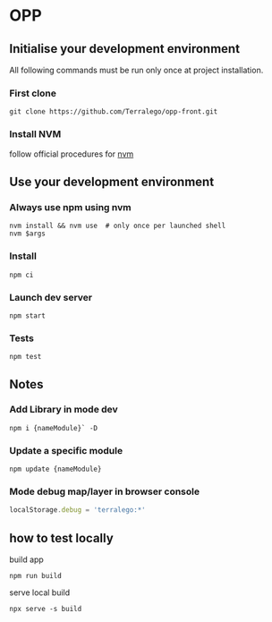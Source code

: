 # OPP

## Initialise your development environment

All following commands must be run only once at project installation.

### First clone

```shell
git clone https://github.com/Terralego/opp-front.git
```

### Install NVM

follow official procedures for
[nvm](https://github.com/creationix/nvm#install-script)

## Use your development environment

### Always use npm using nvm

```shell
nvm install && nvm use  # only once per launched shell
nvm $args
```

### Install

```shell
npm ci
```

### Launch dev server

```shell
npm start
```

### Tests

```shell
npm test
```

## Notes

### Add Library in mode dev

```shell
npm i {nameModule}` -D
```

### Update a specific module

```shell
npm update {nameModule}
```

### Mode debug map/layer in browser console

```js
localStorage.debug = 'terralego:*'
```

## how to test locally

build app

```shell
npm run build
```

serve local build

```shell
npx serve -s build
```
